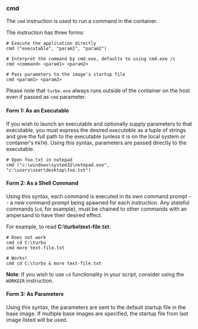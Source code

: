 ### cmd

The `cmd` instruction is used to run a command in the container. 

The instruction has three forms: 

``` 
# Execute the application directly
cmd ("executable", "param1", "param2") 

# Interpret the command by cmd.exe, defaults to using cmd.exe /c
cmd <command> <param1> <param2>

# Pass parameters to the image's startup file
cmd <param1> <param2>
```

Please note that `turbo.exe` always runs outside of the container on the host even if passed as `cmd` parameter.

#### Form 1: As an Executable

If you wish to launch an executable and optionally supply parameters to that executable, you must express the desired *executable* as a tuple of strings and give the full path to the executable (unless it is on the local system or container's `PATH`). Using this syntax, parameters are passed directly to the executable. 

```
# Open foo.txt in notepad
cmd ("c:\windows\system32\notepad.exe", "c:\users\user\desktop\foo.txt")
```

#### Form 2: As a Shell Command

Using this syntax, each command is executed in its own command prompt -- a new command prompt being spawned for each instruction. Any stateful commands (`cd`, for example), must be chained to other commands with an ampersand to have their desired effect. 

For example, to read **C:\turbo\text-file.txt**: 

```
# Does not work
cmd cd C:\turbo
cmd more text-file.txt

# Works!
cmd cd C:\turbo & more text-file.txt
```

**Note**: If you wish to use `cd` functionality in your script, consider using the `WORKDIR` instruction. 

#### Form 3: As Parameters

Using this syntax, the parameters are sent to the default startup file in the base image. If multiple base images are specified, the startup file from last image listed will be used.
